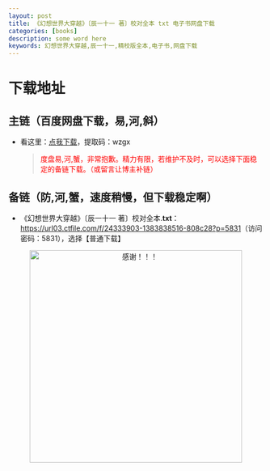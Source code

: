 ```yaml
---
layout: post
title: 《幻想世界大穿越》〔辰一十一 著〕校对全本 txt 电子书网盘下载
categories: [books]
description: some word here
keywords: 幻想世界大穿越,辰一十一,精校版全本,电子书,网盘下载
---
```


# 下载地址

## 主链（百度网盘下载，易,河,斜）

- 看这里：[点我下载](https://pan.baidu.com/s/1iMXUbSbtZQZjDcqDmnWUyw?pwd=wzgx)，提取码：wzgx

  > <p style="color:red" >度盘易,河,蟹，非常抱歉。精力有限，若维护不及时，可以选择下面稳定的备链下载。（或留言让博主补链）</p>

## 备链（防,河,蟹，速度稍慢，但下载稳定啊）

- 《幻想世界大穿越》〔辰一十一 著〕校对全本.**txt**：<https://url03.ctfile.com/f/24333903-1383838516-808c28?p=5831>（访问密码：5831），选择【普通下载】

<div align="center"><img src="https://pic.imgdb.cn/item/6707df6bd29ded1a8ce37031.gif" alt="感谢！！！" width="420px" height="auto"/></div>
